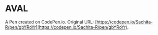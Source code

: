# AVAL

A Pen created on CodePen.io. Original URL: [https://codepen.io/Sachita-R/pen/gbYRoYr](https://codepen.io/Sachita-R/pen/gbYRoYr).



